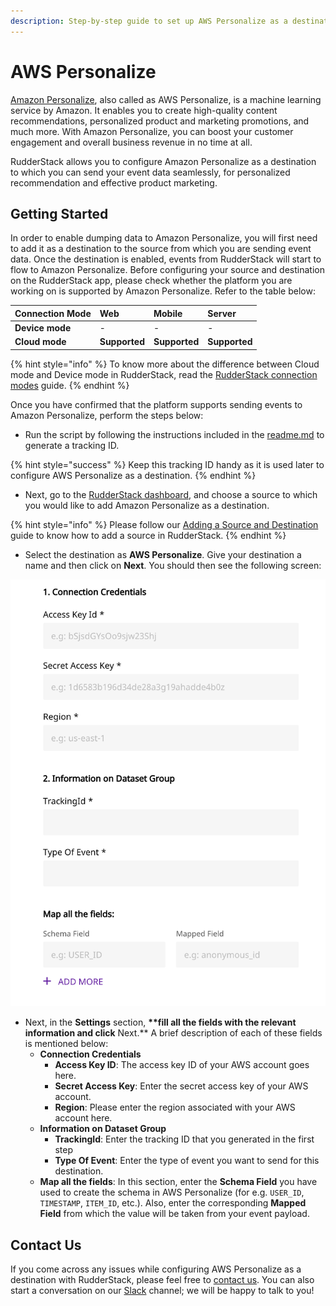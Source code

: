 ```yaml
---
description: Step-by-step guide to set up AWS Personalize as a destination in RudderStack.
---
```


# AWS Personalize

[Amazon Personalize](https://aws.amazon.com/personalize/), also called as AWS Personalize, is a machine learning service by Amazon. It enables you to create high-quality content recommendations, personalized product and marketing promotions, and much more. With Amazon Personalize, you can boost your customer engagement and overall business revenue in no time at all.

RudderStack allows you to configure Amazon Personalize as a destination to which you can send your event data seamlessly, for personalized recommendation and effective product marketing.

## **Getting Started**

In order to enable dumping data to Amazon Personalize, you will first need to add it as a destination to the source from which you are sending event data. Once the destination is enabled, events from RudderStack will start to flow to Amazon Personalize. Before configuring your source and destination on the RudderStack app, please check whether the platform you are working on is supported by Amazon Personalize. Refer to the table below:

| **Connection Mode** | **Web** | **Mobile** | **Server** |
| :--- | :--- | :--- | :--- |
| **Device mode** | - | - | - |
| **Cloud mode** | **Supported** | **Supported** | **Supported** |

{% hint style="info" %}
To know more about the difference between Cloud mode and Device mode in RudderStack, read the [RudderStack connection modes](https://docs.rudderstack.com/get-started/rudderstack-connection-modes) guide.
{% endhint %}

Once you have confirmed that the platform supports sending events to Amazon Personalize, perform the steps below:

* Run the script by following the instructions included in the [readme.md](https://github.com/rudderlabs/rudder-transformer/tree/destination_personalize/v0/personalize/scripts) to generate a tracking ID. 

{% hint style="success" %}
Keep this tracking ID handy as it is used later to configure AWS Personalize as a destination.
{% endhint %}

* Next, go to the [RudderStack dashboard](https://app.rudderlabs.com/), and choose a source to which you would like to add Amazon Personalize as a destination.

{% hint style="info" %}
Please follow our [Adding a Source and Destination](https://docs.rudderstack.com/getting-started/adding-source-and-destination-rudderstack) guide to know how to add a source in RudderStack.
{% endhint %}

* Select the destination as **AWS Personalize**. Give your destination a name and then click on **Next**. You should then see the following screen:

![](../.gitbook/assets/image%20%2858%29.png)

* Next, in the **Settings** section, **\*\*fill all the fields with the relevant information and click** Next.\*\* A brief description of each of these fields is mentioned below:
  * **Connection Credentials**
    * **Access Key ID**: The access key ID of your AWS account goes here.
    * **Secret Access Key**: Enter the secret access key of your AWS account.
    * **Region**: Please enter the region associated with your AWS account here.
  * **Information on Dataset Group**
    * **TrackingId**: Enter the tracking ID that you generated in the first step 
    * **Type Of Event**: Enter the type of event you want to send for this destination.
  * **Map all the fields**: In this section, enter the **Schema Field** you have used to create the schema in AWS Personalize \(for e.g. `USER_ID`, `TIMESTAMP`, `ITEM_ID`, etc.\). Also, enter the corresponding **Mapped Field** from which the value will be taken from your event payload.

## Contact Us

If you come across any issues while configuring AWS Personalize as a destination with RudderStack, please feel free to [contact us](mailto:%20contact@rudderstack.com). You can also start a conversation on our [Slack](https://resources.rudderstack.com/join-rudderstack-slack) channel; we will be happy to talk to you!

